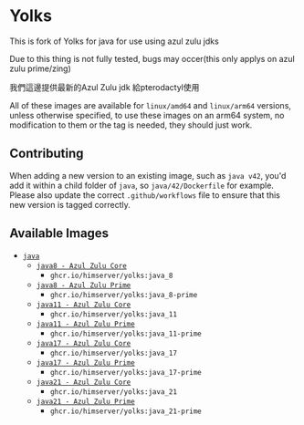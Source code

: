 # Yolks

This is fork of Yolks for java for use using azul zulu jdks

Due to this thing is not fully tested, bugs may occer(this only applys on azul zulu prime/zing)

我們這邊提供最新的Azul Zulu jdk 給pterodactyl使用

All of these images are available for `linux/amd64` and `linux/arm64` versions, unless otherwise specified, to use
these images on an arm64 system, no modification to them or the tag is needed, they should just work.

## Contributing

When adding a new version to an existing image, such as `java v42`, you'd add it within a child folder of `java`, so
`java/42/Dockerfile` for example. Please also update the correct `.github/workflows` file to ensure that this new version
is tagged correctly.

## Available Images


* [`java`](https://github.com/HimServer/yolks/tree/master/java)
  * [`java8 - Azul Zulu Core`](https://github.com/HimServer/yolks/tree/master/java/8)
    * `ghcr.io/himserver/yolks:java_8` 
  * [`java8 - Azul Zulu Prime`](https://github.com/HimServer/yolks/tree/master/java/8-prime)
    * `ghcr.io/himserver/yolks:java_8-prime`
  * [`java11 - Azul Zulu Core`](https://github.com/HimServer/yolks/tree/master/java/11)
    * `ghcr.io/himserver/yolks:java_11`
  * [`java11 - Azul Zulu Prime`](https://github.com/HimServer/yolks/tree/master/java/11-prime)
    * `ghcr.io/himserver/yolks:java_11-prime`
  * [`java17 - Azul Zulu Core`](https://github.com/HimServer/yolks/tree/master/java/17)
    * `ghcr.io/himserver/yolks:java_17`
  * [`java17 - Azul Zulu Prime`](https://github.com/HimServer/yolks/tree/master/java/17-prime)
    * `ghcr.io/himserver/yolks:java_17-prime`
  * [`java21 - Azul Zulu Core`](https://github.com/HimServer/yolks/tree/master/java/21)
    * `ghcr.io/himserver/yolks:java_21`
  * [`java21 - Azul Zulu Prime`](https://github.com/HimServer/yolks/tree/master/java/21-prime)
    * `ghcr.io/himserver/yolks:java_21-prime`
